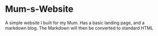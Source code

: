 # Mum-s-Website
A simple website I built for my Mum. Has a basic landing page, and a markdown blog. The Markdown will then be converted to standard HTML
